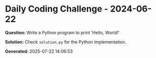 # Daily Coding Challenge - 2024-06-22

**Question:** Write a Python program to print 'Hello, World!'

**Solution:** Check `solution.py` for the Python implementation.

**Generated:** 2025-07-22 14:06:53
